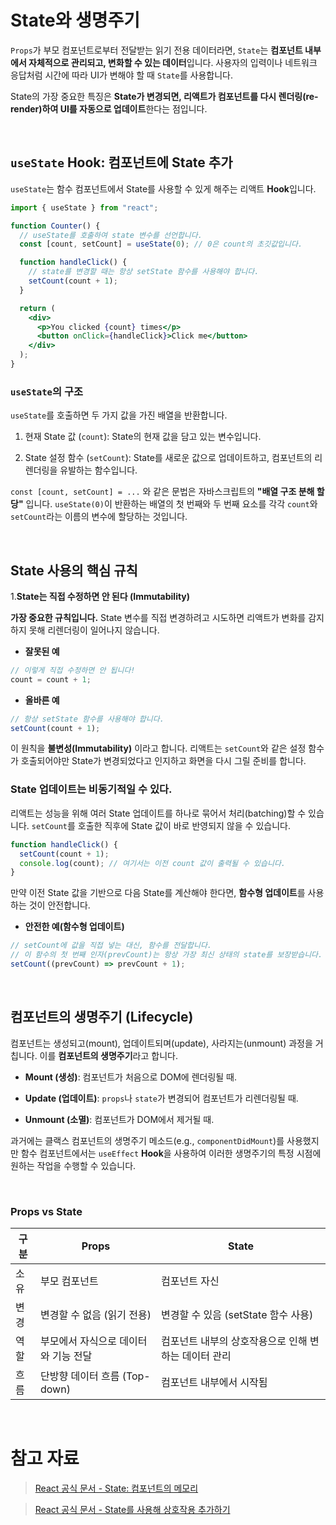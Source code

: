 # State와 생명주기

`Props`가 부모 컴포넌트로부터 전달받는 읽기 전용 데이터라면, `State`는 **컴포넌트 내부에서 자체적으로 관리되고, 변화할 수 있는 데이터**입니다. 사용자의 입력이나 네트워크 응답처럼 시간에 따라 UI가 변해야 할 때 `State`를 사용합니다.

State의 가장 중요한 특징은 **State가 변경되면, 리액트가 컴포넌트를 다시 렌더링(re-render)하여 UI를 자동으로 업데이트**한다는 점입니다.

<br />

## `useState` Hook: 컴포넌트에 State 추가

`useState`는 함수 컴포넌트에서 State를 사용할 수 있게 해주는 리액트 **Hook**입니다.

```jsx
import { useState } from "react";

function Counter() {
  // useState를 호출하여 state 변수를 선언합니다.
  const [count, setCount] = useState(0); // 0은 count의 초깃값입니다.

  function handleClick() {
    // state를 변경할 때는 항상 setState 함수를 사용해야 합니다.
    setCount(count + 1);
  }

  return (
    <div>
      <p>You clicked {count} times</p>
      <button onClick={handleClick}>Click me</button>
    </div>
  );
}
```

### `useState`의 구조

`useState`를 호출하면 두 가지 값을 가진 배열을 반환합니다.

1. 현재 State 값 (`count`): State의 현재 값을 담고 있는 변수입니다.

2. State 설정 함수 (`setCount`): State를 새로운 값으로 업데이트하고, 컴포넌트의 리렌더링을 유발하는 함수입니다.

`const [count, setCount] = ...` 와 같은 문법은 자바스크립트의 **"배열 구조 분해 할당"** 입니다. `useState(0)`이 반환하는 배열의 첫 번째와 두 번째 요소를 각각 `count`와 `setCount`라는 이름의 변수에 할당하는 것입니다.

<br />

## State 사용의 핵심 규칙

1.**State는 직접 수정하면 안 된다 (Immutability)**

**가장 중요한 규칙입니다.** State 변수를 직접 변경하려고 시도하면 리액트가 변화를 감지하지 못해 리렌더링이 일어나지 않습니다.

- **잘못된 예**

```jsx
// 이렇게 직접 수정하면 안 됩니다!
count = count + 1;
```

- **올바른 예**

```jsx
// 항상 setState 함수를 사용해야 합니다.
setCount(count + 1);
```

이 원칙을 **불변성(Immutability)** 이라고 합니다. 리액트는 `setCount`와 같은 설정 함수가 호출되어야만 State가 변경되었다고 인지하고 화면을 다시 그릴 준비를 합니다.

### State 업데이트는 비동기적일 수 있다.

리액트는 성능을 위해 여러 State 업데이트를 하나로 묶어서 처리(batching)할 수 있습니다. `setCount`를 호출한 직후에 State 값이 바로 반영되지 않을 수 있습니다.

```jsx
function handleClick() {
  setCount(count + 1);
  console.log(count); // 여기서는 이전 count 값이 출력될 수 있습니다.
}
```

만약 이전 State 값을 기반으로 다음 State를 계산해야 한다면, **함수형 업데이트**를 사용하는 것이 안전합니다.

- **안전한 예(함수형 업데이트)**

```jsx
// setCount에 값을 직접 넣는 대신, 함수를 전달합니다.
// 이 함수의 첫 번째 인자(prevCount)는 항상 가장 최신 상태의 state를 보장받습니다.
setCount((prevCount) => prevCount + 1);
```

<br />

## 컴포넌트의 생명주기 (Lifecycle)

컴포넌트는 생성되고(mount), 업데이트되며(update), 사라지는(unmount) 과정을 거칩니다. 이를 **컴포넌트의 생명주기**라고 합니다.

- **Mount (생성)**: 컴포넌트가 처음으로 DOM에 렌더링될 때.

- **Update (업데이트)**: `props`나 `state`가 변경되어 컴포넌트가 리렌더링될 때.

- **Unmount (소멸)**: 컴포넌트가 DOM에서 제거될 때.

과거에는 클랙스 컴포넌트의 생명주기 메소드(e.g., `componentDidMount`)를 사용했지만 함수 컴포넌트에서는 `useEffect` **Hook**을 사용하여 이러한 생명주기의 특정 시점에 원하는 작업을 수행할 수 있습니다.

<br />

### Props vs State

| 구분 | Props                                | State                                                |
| ---- | ------------------------------------ | ---------------------------------------------------- |
| 소유 | 부모 컴포넌트                        | 컴포넌트 자신                                        |
| 변경 | 변경할 수 없음 (읽기 전용)           | 변경할 수 있음 (setState 함수 사용)                  |
| 역할 | 부모에서 자식으로 데이터와 기능 전달 | 컴포넌트 내부의 상호작용으로 인해 변하는 데이터 관리 |
| 흐름 | 단방향 데이터 흐름 (Top-down)        | 컴포넌트 내부에서 시작됨                             |

<br />

# 참고 자료

> [React 공식 문서 - State: 컴포넌트의 메모리](https://ko.react.dev/learn/state-a-components-memory)

> [React 공식 문서 - State를 사용해 상호작용 추가하기](https://ko.react.dev/learn/adding-interactivity)
